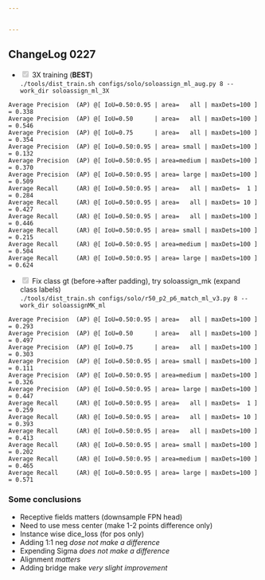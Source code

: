 ```yaml
---


---
```


<h2 id="changelog-0227">ChangeLog 0227</h2>
<ul>
<li class="task-list-item"><input type="checkbox" class="task-list-item-checkbox" checked="true" disabled=""> 3X training (<strong>BEST</strong>)<br>
<code>./tools/dist_train.sh configs/solo/soloassign_ml_aug.py 8 --work_dir soloassign_ml_3X</code></li>
</ul>
<pre><code>Average Precision  (AP) @[ IoU=0.50:0.95 | area=   all | maxDets=100 ] = 0.338
Average Precision  (AP) @[ IoU=0.50      | area=   all | maxDets=100 ] = 0.546
Average Precision  (AP) @[ IoU=0.75      | area=   all | maxDets=100 ] = 0.354
Average Precision  (AP) @[ IoU=0.50:0.95 | area= small | maxDets=100 ] = 0.132
Average Precision  (AP) @[ IoU=0.50:0.95 | area=medium | maxDets=100 ] = 0.370
Average Precision  (AP) @[ IoU=0.50:0.95 | area= large | maxDets=100 ] = 0.509
Average Recall     (AR) @[ IoU=0.50:0.95 | area=   all | maxDets=  1 ] = 0.284
Average Recall     (AR) @[ IoU=0.50:0.95 | area=   all | maxDets= 10 ] = 0.427
Average Recall     (AR) @[ IoU=0.50:0.95 | area=   all | maxDets=100 ] = 0.446
Average Recall     (AR) @[ IoU=0.50:0.95 | area= small | maxDets=100 ] = 0.215
Average Recall     (AR) @[ IoU=0.50:0.95 | area=medium | maxDets=100 ] = 0.504
Average Recall     (AR) @[ IoU=0.50:0.95 | area= large | maxDets=100 ] = 0.624
</code></pre>
<ul>
<li class="task-list-item"><input type="checkbox" class="task-list-item-checkbox" checked="true" disabled=""> Fix class gt (before-&gt;after padding), try soloassign_mk (expand class labels)<br>
<code>./tools/dist_train.sh configs/solo/r50_p2_p6_match_ml_v3.py 8 --work_dir soloassignMK_ml</code></li>
</ul>
<pre><code>Average Precision  (AP) @[ IoU=0.50:0.95 | area=   all | maxDets=100 ] = 0.293
Average Precision  (AP) @[ IoU=0.50      | area=   all | maxDets=100 ] = 0.497
Average Precision  (AP) @[ IoU=0.75      | area=   all | maxDets=100 ] = 0.303
Average Precision  (AP) @[ IoU=0.50:0.95 | area= small | maxDets=100 ] = 0.111
Average Precision  (AP) @[ IoU=0.50:0.95 | area=medium | maxDets=100 ] = 0.326
Average Precision  (AP) @[ IoU=0.50:0.95 | area= large | maxDets=100 ] = 0.447
Average Recall     (AR) @[ IoU=0.50:0.95 | area=   all | maxDets=  1 ] = 0.259
Average Recall     (AR) @[ IoU=0.50:0.95 | area=   all | maxDets= 10 ] = 0.393
Average Recall     (AR) @[ IoU=0.50:0.95 | area=   all | maxDets=100 ] = 0.413
Average Recall     (AR) @[ IoU=0.50:0.95 | area= small | maxDets=100 ] = 0.202
Average Recall     (AR) @[ IoU=0.50:0.95 | area=medium | maxDets=100 ] = 0.465
Average Recall     (AR) @[ IoU=0.50:0.95 | area= large | maxDets=100 ] = 0.571
</code></pre>
<h3 id="some-conclusions">Some conclusions</h3>
<ul>
<li>Receptive fields matters (downsample FPN head)</li>
<li>Need to use mess center (make 1-2 points difference only)</li>
<li>Instance wise dice_loss (for pos only)</li>
<li>Adding 1:1 neg <em>dose not make a difference</em></li>
<li>Expending Sigma <em>does not make a difference</em></li>
<li>Alignment <em>matters</em></li>
<li>Adding bridge make <em>very slight improvement</em></li>
</ul>

